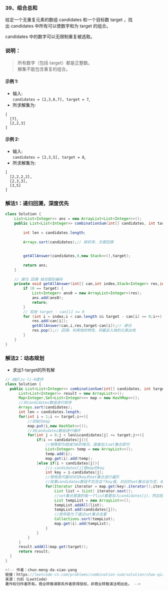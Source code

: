 ### 39、组合总和
给定一个无重复元素的数组 candidates 和一个目标数 target ，找出 candidates 中所有可以使数字和为 target 的组合。

candidates 中的数字可以无限制重复被选取。

### 说明：
> 所有数字（包括 target）都是正整数。   
> 解集不能包含重复的组合。 
#### 示例 1:

- 输入:   
`candidates = [2,3,6,7], target = 7`,  
- 所求解集为:
```
[
  [7],
  [2,2,3]
]
````
#### 示例 2:

- 输入:   
`candidates = [2,3,5], target = 8`,
- 所求解集为:
```
[
  [2,2,2,2],
  [2,3,3],
  [3,5]
]
```
<!-- 
来源：力扣（LeetCode）
链接：https://leetcode-cn.com/problems/combination-sum
著作权归领扣网络所有。商业转载请联系官方授权，非商业转载请注明出处。 -->

### 解法1：递归回溯，深度优先
```Java
class Solution {
    List<List<Integer>> ans = new ArrayList<List<Integer>>();
    public List<List<Integer>> combinationSum(int[] candidates, int target) {
        
        int len = candidates.length;
        
        Arrays.sort(candidates);// 排好序，方便回溯
        
        
        getAllAnswer(candidates,0,new Stack<>(),target);
        
        return ans;
    }
    
    // 递归 回溯 结合图形编码
    private void getAllAnswer(int[] can,int index,Stack<Integer> res,int target) {
        if (0 == target) {
            List<Integer> ans0 = new ArrayList<Integer>(res);
            ans.add(ans0);
            return;
        } 
        // 剪枝 target - can[i] >= 0
        for (int i = index;i < can.length && target - can[i] >= 0;i++) {
            res.add(can[i]);
            getAllAnswer(can,i,res,target-can[i]);// 递归
            res.pop();// 回溯，利用栈的特性，将最后入栈的元素出栈
        }
    }
}
```

### 解法2：动态规划
- 求出1-target的所有解
```java
// 由@liu-li-8提供
class Solution {
  public List<List<Integer>> combinationSum(int[] candidates, int target) {
      List<List<Integer>> result = new ArrayList<>();
      Map<Integer,Set<List<Integer>>> map = new HashMap<>();
      //对candidates数组进行排序
      Arrays.sort(candidates);
      int len = candidates.length;
      for(int i = 1;i <= target;i++){
          //初始化map
          map.put(i,new HashSet<>());
          //对candidates数组进行循环
          for(int j = 0;j < len&&candidates[j] <= target;j++){
              if(i == candidates[j]){
                  //相等即为相减为0的情况，直接加入set集合即可
                  List<Integer> temp = new ArrayList<>();
                  temp.add(i);
                  map.get(i).add(temp);
              }else if(i > candidates[j]){
                  //i-candidates[j]是map的key
                  int key = i-candidates[j];
                  //使用迭代器对对应key的set集合进行遍历
                  //如果candidates数组不包含这个key值，对应的set集合会为空，故这里不需要做单独判断
                  for(Iterator iterator = map.get(key).iterator();iterator.hasNext();){
                      List list = (List) iterator.next();
                      //set集合里面的每一个list都要加入candidates[j]，然后放入到以i为key的集合中
                      List tempList = new ArrayList<>();
                      tempList.addAll(list);
                      tempList.add(candidates[j]);
                      //排序是为了通过set集合去重
                      Collections.sort(tempList);
                      map.get(i).add(tempList);
                  }
              }
          }
      }
      result.addAll(map.get(target));
      return result;
  }
}

<!-- 作者：chun-meng-da-xiao-yang
链接：https://leetcode-cn.com/problems/combination-sum/solution/chao-qiang-gifzhu-ni-shi-yong-dong-tai-gui-hua-qiu/
来源：力扣（LeetCode）
著作权归作者所有。商业转载请联系作者获得授权，非商业转载请注明出处。 -->
```